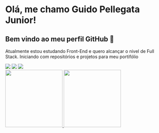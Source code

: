 # Olá, me chamo Guido Pellegata Junior! 
## Bem vindo ao meu perfil GitHub 👋

Atualmente estou estudando Front-End e quero alcançar o nivel de Full Stack.
Iniciando com repositórios e projetos para meu portifólio

<div>
<a href="https://instagram.com/GuidoPell" target="_blank"><img loading="lazy" src="https://img.shields.io/badge/-Instagram-%23E4405F?style=for-the-badge&logo=instagram&logoColor=white" target="_blank"></a>
<a href = "mailto:pellegatajunior@gmail.com"><img loading="lazy" src="https://img.shields.io/badge/Gmail-D14836?style=for-the-badge&logo=gmail&logoColor=white" target="_blank"></a>
<a href="https://www.linkedin.com/in/guido-pell" target="_blank"><img loading="lazy" src="https://img.shields.io/badge/-LinkedIn-%230077B5?style=for-the-badge&logo=linkedin&logoColor=white" target="_blank"></a>   
</div>

<div>
<a href="https://github.com/Pellegata">
<img loading="lazy" height="180em" src="https://github-readme-stats.vercel.app/api/top-langs/?username=Pellegata&layout=compact&langs_count=7&theme=dracula"/>
<img loading="lazy" height="180em" src="https://github-readme-stats.vercel.app/api?username=Pellegata&show_icons=true&theme=dracula&include_all_commits=true&count_private=true"/>
</div>
